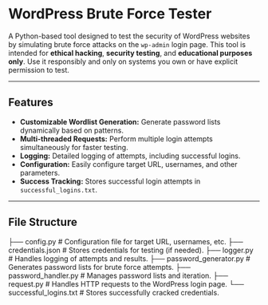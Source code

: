 # WordPress Brute Force Tester

A Python-based tool designed to test the security of WordPress websites by simulating brute force attacks on the `wp-admin` login page. This tool is intended for **ethical hacking**, **security testing**, and **educational purposes only**. Use it responsibly and only on systems you own or have explicit permission to test.

---

## Features

- **Customizable Wordlist Generation:** Generate password lists dynamically based on patterns.
- **Multi-threaded Requests:** Perform multiple login attempts simultaneously for faster testing.
- **Logging:** Detailed logging of attempts, including successful logins.
- **Configuration:** Easily configure target URL, usernames, and other parameters.
- **Success Tracking:** Stores successful login attempts in `successful_logins.txt`.

---

## File Structure
├── config.py # Configuration file for target URL, usernames, etc.
├── credentials.json # Stores credentials for testing (if needed).
├── logger.py # Handles logging of attempts and results.
├── password_generator.py # Generates password lists for brute force attempts.
├── password_handler.py # Manages password lists and iteration.
├── request.py # Handles HTTP requests to the WordPress login page.
└── successful_logins.txt # Stores successfully cracked credentials.
